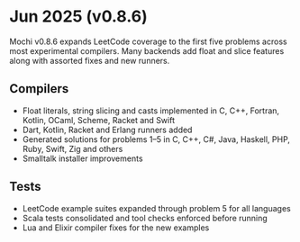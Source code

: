 # Jun 2025 (v0.8.6)

Mochi v0.8.6 expands LeetCode coverage to the first five problems across most experimental compilers. Many backends add float and slice features along with assorted fixes and new runners.

## Compilers

- Float literals, string slicing and casts implemented in C, C++, Fortran, Kotlin, OCaml, Scheme, Racket and Swift
- Dart, Kotlin, Racket and Erlang runners added
- Generated solutions for problems 1–5 in C, C++, C#, Java, Haskell, PHP, Ruby, Swift, Zig and others
- Smalltalk installer improvements

## Tests

- LeetCode example suites expanded through problem 5 for all languages
- Scala tests consolidated and tool checks enforced before running
- Lua and Elixir compiler fixes for the new examples
